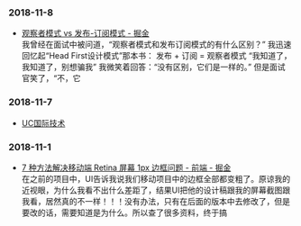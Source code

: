 ### 2018-11-8 <br/>
+ [观察者模式 vs 发布-订阅模式 - 掘金](https://juejin.im/post/5a14e9edf265da4312808d86) <br/>
    我曾经在面试中被问道，“观察者模式和发布订阅模式的有什么区别？” 我迅速回忆起“Head First设计模式”那本书： 发布 + 订阅 = 观察者模式 “我知道了，我知道了，别想骗我” 我微笑着回答：“没有区别，它们是一样的。” 但是面试官笑了，“不，它 <br/>
### 2018-11-7 <br/>
+ [UC国际技术](https://mp.weixin.qq.com/s?__biz=MzU0Nzk1MTg5OA==&mid=2247484137&idx=1&sn=8dc25f8de7d359549520c9f198721408) <br/>
### 2018-11-1 <br/>
+ [7 种方法解决移动端 Retina 屏幕 1px 边框问题 - 前端 - 掘金](https://juejin.im/entry/584e427361ff4b006cd22c7c) <br/>
    在之前的项目中，UI告诉我说我们移动项目中的边框全部都变粗了。原谅我的近视眼，为什么我看不出什么差距了，结果UI把他的设计稿跟我的屏幕截图跟我看，居然真的不一样！！！没有办法，只有在后面的版本中去修改了，但是要改的话，需要知道是为什么。所以查了很多资料，终于搞 <br/>